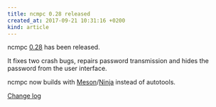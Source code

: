 ```yaml
---
title: ncmpc 0.28 released
created_at: 2017-09-21 10:31:16 +0200
kind: article
---
```


ncmpc
[0.28](http://www.musicpd.org/download/ncmpc/0/ncmpc-0.28.tar.xz) has
been released.

It fixes two crash bugs, repairs password transmission and hides the
password from the user interface.

ncmpc now builds with
[Meson](http://mesonbuild.com/)/[Ninja](https://ninja-build.org/)
instead of autotools.

[Change log](http://git.musicpd.org/cgit/master/ncmpc.git/plain/NEWS?h=v0.28)

